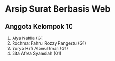 # Arsip Surat Berbasis Web
## Anggota Kelompok 10
1. Alya Nabila (G1)
2. Rochmat Fahrul Rozzy Pangestu (G1)
3. Surya Hafi Alamul Iman (G1)
4. Sita Afrea Syamsiah (G1)
